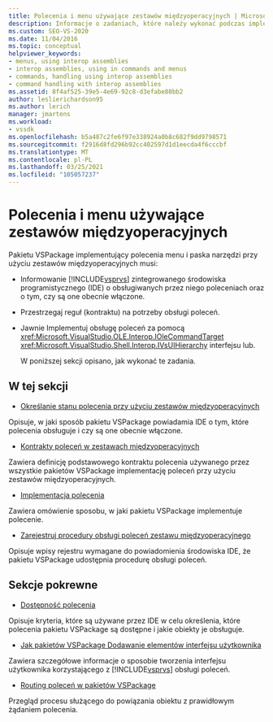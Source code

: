 ```yaml
---
title: Polecenia i menu używające zestawów międzyoperacyjnych | Microsoft Docs
description: Informacje o zadaniach, które należy wykonać podczas implementowania poleceń menu i pasków narzędzi w pakietu VSPackage za pomocą zestawów międzyoperacyjnych.
ms.custom: SEO-VS-2020
ms.date: 11/04/2016
ms.topic: conceptual
helpviewer_keywords:
- menus, using interop assemblies
- interop assemblies, using in commands and menus
- commands, handling using interop assemblies
- command handling with interop assemblies
ms.assetid: 8f4af525-39e5-4e69-92c8-d3efabe80bb2
author: leslierichardson95
ms.author: lerich
manager: jmartens
ms.workload:
- vssdk
ms.openlocfilehash: b5a487c2fe6f97e338924a0b8c682f9dd9798571
ms.sourcegitcommit: f2916d8fd296b92cc402597d1d1eecda4f6cccbf
ms.translationtype: MT
ms.contentlocale: pl-PL
ms.lasthandoff: 03/25/2021
ms.locfileid: "105057237"
---
```

# <a name="commands-and-menus-that-use-interop-assemblies"></a>Polecenia i menu używające zestawów międzyoperacyjnych
Pakietu VSPackage implementujący polecenia menu i paska narzędzi przy użyciu zestawów międzyoperacyjnych musi:

- Informowanie [!INCLUDE[vsprvs](../../code-quality/includes/vsprvs_md.md)] zintegrowanego środowiska programistycznego (IDE) o obsługiwanych przez niego poleceniach oraz o tym, czy są one obecnie włączone.

- Przestrzegaj reguł (kontraktu) na potrzeby obsługi poleceń.

- Jawnie Implementuj obsługę poleceń za pomocą <xref:Microsoft.VisualStudio.OLE.Interop.IOleCommandTarget> <xref:Microsoft.VisualStudio.Shell.Interop.IVsUIHierarchy> interfejsu lub.

  W poniższej sekcji opisano, jak wykonać te zadania.

## <a name="in-this-section"></a>W tej sekcji
- [Określanie stanu polecenia przy użyciu zestawów międzyoperacyjnych](../../extensibility/internals/determining-command-status-by-using-interop-assemblies.md)

 Opisuje, w jaki sposób pakietu VSPackage powiadamia IDE o tym, które polecenia obsługuje i czy są one obecnie włączone.

- [Kontrakty poleceń w zestawach międzyoperacyjnych](../../extensibility/internals/command-contracts-in-interop-assemblies.md)

 Zawiera definicję podstawowego kontraktu polecenia używanego przez wszystkie pakietów VSPackage implementację poleceń przy użyciu zestawów międzyoperacyjnych.

- [Implementacja polecenia](../../extensibility/internals/command-implementation.md)

 Zawiera omówienie sposobu, w jaki pakietu VSPackage implementuje polecenie.

- [Zarejestruj procedury obsługi poleceń zestawu międzyoperacyjnego](../../extensibility/internals/registering-interop-assembly-command-handlers.md)

 Opisuje wpisy rejestru wymagane do powiadomienia środowiska IDE, że pakietu VSPackage udostępnia procedurę obsługi poleceń.

## <a name="related-sections"></a>Sekcje pokrewne
- [Dostępność polecenia](../../extensibility/internals/command-availability.md)

 Opisuje kryteria, które są używane przez IDE w celu określenia, które polecenia pakietu VSPackage są dostępne i jakie obiekty je obsługuje.

- [Jak pakietów VSPackage Dodawanie elementów interfejsu użytkownika](../../extensibility/internals/how-vspackages-add-user-interface-elements.md)

 Zawiera szczegółowe informacje o sposobie tworzenia interfejsu użytkownika korzystającego z [!INCLUDE[vsprvs](../../code-quality/includes/vsprvs_md.md)] obsługi poleceń.

- [Routing poleceń w pakietów VSPackage](../../extensibility/internals/command-routing-in-vspackages.md)

 Przegląd procesu służącego do powiązania obiektu z prawidłowym żądaniem polecenia.

